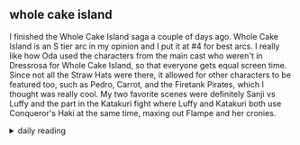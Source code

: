 ## whole cake island

I finished the Whole Cake Island saga a couple of days ago. Whole Cake Island is an S tier arc in my opinion and I put it at #4 for best arcs. I really like how Oda used the characters from the main cast who weren't in Dressrosa for Whole Cake Island, so that everyone gets equal screen time. Since not all the Straw Hats were there, it allowed for other characters to be featured too, such as Pedro, Carrot, and the Firetank Pirates, which I thought was really cool. My two favorite scenes were definitely Sanji vs Luffy and the part in the Katakuri fight where Luffy and Katakuri both use Conqueror's Haki at the same time, maxing out Flampe and her cronies. 

<details markdown="1">
<summary>daily reading</summary>

| {{ page.date | date: "%B %-d, %Y" }} |
| :-------------: |
| [Judg. 11:12–40; Acts 15; Jer. 24; Mark 10]({% link _Bible/Bible-year-1.md %}) |
| [WCF 2; WSC 4-6; WLC 6-11]({% link _westminster/westminster-month-2.md %}) |
| [The Chalcedonian Definition](https://thewestminsterstandard.org/the-chalcedonian-creed/) |

</details>